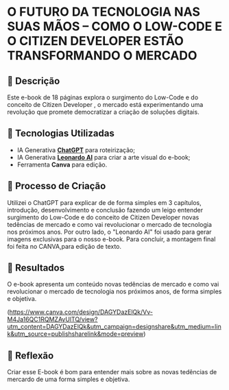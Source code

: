 # O FUTURO DA TECNOLOGIA NAS SUAS MÃOS – COMO O LOW-CODE E O CITIZEN DEVELOPER ESTÃO TRANSFORMANDO O MERCADO #

## 📒 Descrição
Este e-book de 18 páginas explora o surgimento do Low-Code e do conceito de Citizen Developer , o mercado está experimentando uma revolução que promete democratizar a criação de soluções digitais.

## 🤖 Tecnologias Utilizadas

- IA Generativa **[ChatGPT](https://chat.openai.com)** para roteirização;
- IA Generativa **[Leonardo AI](https://leonardo.ai)** para criar a arte visual do e-book;
- Ferramenta **Canva** para edição.

## 🧐 Processo de Criação
Utilizei o ChatGPT para explicar de de forma simples em 3 capítulos, introdução, desenvolvimento e conclusão fazendo um leigo entender surgimento do Low-Code e do conceito de Citizen Developer novas tedências de mercado e como vai revolucionar o mercado de tecnologia nos próximos anos. Por outro lado, o "Leonardo AI" foi usado para gerar imagens exclusivas para o nosso e-book. Para concluir, a montagem final foi feita no CANVA,para edição de texto.

## 🚀 Resultados
O e-book apresenta um conteúdo novas tedências de mercado e como vai revolucionar o mercado de tecnologia nos próximos anos, de forma simples e objetiva.

(https://www.canva.com/design/DAGYDazElQk/Vv-M4Ja16QC1RQMZAyUlTQ/view?utm_content=DAGYDazElQk&utm_campaign=designshare&utm_medium=link&utm_source=publishsharelink&mode=preview)

## 💭 Reflexão
Criar esse E-book é bom para entender mais sobre as novas tedências de mercardo de uma forma simples e objetiva.
